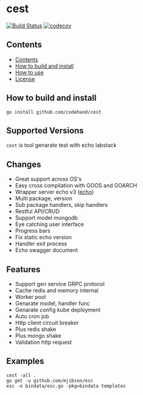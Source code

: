 # cest
[![Build Status](https://travis-ci.com/codehand/cest.svg?token=xSfYAJ5sB8Z6maxH16Mj&branch=master)](https://travis-ci.com/codehand/cest)
[![codecov](https://codecov.io/gh/codehand/cest/branch/master/graph/badge.svg?token=b0dcee8f-8bc6-4b57-a476-6bbe559ddfe5)](https://codecov.io/gh/codehand/cest)
## Contents

* [Contents](#contents)
* [How to build and install](#how-to-build-and-install)
* [How to use](#how-to-use)
* [License](#license)

## How to build and install

    go install github.com/codehand/cest
    
## Supported Versions

`cest` is tool genarate test with echo labstack 


## Changes
* Great support across OS's
* Easy cross compilation with GOOS and GOARCH
* Wrapper server echo v3 ([echo](https://echo.labstack.com/)) 
* Multi package, version
* Sub package handlers, skip handlers
* Restful API/CRUD
* Support model mongodb
* Eye catching user interface
* Progress bars
* Fix static echo version
* Handler exit process
* Echo swagger document

## Features
* Support gen service GRPC protocol
* Cache redis and memory internal
* Worker pool
* Genarate model, handler func
* Genarate config kube deployment
* Auto cron job
* Http client circuit breaker
* Plus redis shake
* Plus mongo shake
* Validation http request

## Examples

    cest -all .
    go get -u github.com/mjibson/esc
    esc -o bindata/esc.go -pkg=bindata templates